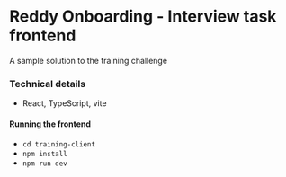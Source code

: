 # Reddy Onboarding - Interview task frontend

A sample solution to the training challenge

### Technical details

- React, TypeScript, vite

#### Running the frontend

- `cd training-client`
- `npm install`
- `npm run dev`
